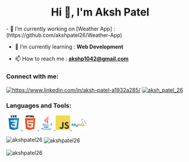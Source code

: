<h1 align="center">Hi 👋, I'm Aksh Patel</h1>
- 🔭 I’m currently working on [Weather App]  : (https://github.com/akshpatel26/Weather-App)

- 🌱 I’m currently learning  : **Web Development**

- 📫 How to reach me :  **akshp1042@gmail.com**

<h3 align="left">Connect with me:</h3>
<p align="left">
<a href="https://linkedin.com/in/https://www.linkedin.com/in/aksh-patel-a1932a285/" target="blank"><img align="center" src="https://raw.githubusercontent.com/rahuldkjain/github-profile-readme-generator/master/src/images/icons/Social/linked-in-alt.svg" alt="https://www.linkedin.com/in/aksh-patel-a1932a285/" height="30" width="40" /></a>
<a href="https://instagram.com/aksh_patel_26" target="blank"><img align="center" src="https://raw.githubusercontent.com/rahuldkjain/github-profile-readme-generator/master/src/images/icons/Social/instagram.svg" alt="aksh_patel_26" height="30" width="40" /></a>
</p>

<h3 align="left">Languages and Tools:</h3>
<p align="left"> <a href="https://www.w3schools.com/css/" target="_blank" rel="noreferrer"> <img src="https://raw.githubusercontent.com/devicons/devicon/master/icons/css3/css3-original-wordmark.svg" alt="css3" width="40" height="40"/> </a> <a href="https://www.w3.org/html/" target="_blank" rel="noreferrer"> <img src="https://raw.githubusercontent.com/devicons/devicon/master/icons/html5/html5-original-wordmark.svg" alt="html5" width="40" height="40"/> </a> <a href="https://www.java.com" target="_blank" rel="noreferrer"> <img src="https://raw.githubusercontent.com/devicons/devicon/master/icons/java/java-original.svg" alt="java" width="40" height="40"/> </a> <a href="https://developer.mozilla.org/en-US/docs/Web/JavaScript" target="_blank" rel="noreferrer"> <img src="https://raw.githubusercontent.com/devicons/devicon/master/icons/javascript/javascript-original.svg" alt="javascript" width="40" height="40"/> </a> <a href="https://www.mysql.com/" target="_blank" rel="noreferrer"> <img src="https://raw.githubusercontent.com/devicons/devicon/master/icons/mysql/mysql-original-wordmark.svg" alt="mysql" width="40" height="40"/> </a> </p>

<p><img align="left" src="https://github-readme-stats.vercel.app/api/top-langs?username=akshpatel26&show_icons=true&locale=en&layout=compact" alt="akshpatel26" /></p>

<p>&nbsp;<img align="center" src="https://github-readme-stats.vercel.app/api?username=akshpatel26&show_icons=true&locale=en" alt="akshpatel26" /></p>

<p><img align="center" src="https://github-readme-streak-stats.herokuapp.com/?user=akshpatel26&" alt="akshpatel26" /></p>
